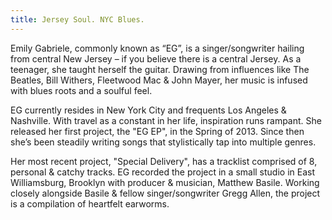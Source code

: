 ```yaml
---
title: Jersey Soul. NYC Blues.
---
```

Emily Gabriele, commonly known as “EG”, is a singer/songwriter hailing
from central New Jersey – if you believe there is a central Jersey. As
a teenager, she taught herself the guitar. Drawing from influences
like The Beatles, Bill Withers, Fleetwood Mac & John Mayer, her music
is infused with blues roots and a soulful feel.



EG currently resides in New York City and frequents Los Angeles &
Nashville. With travel as a constant in her life, inspiration runs
rampant. She released her first project, the "EG EP", in the Spring of 2013. Since then she’s been steadily writing songs that stylistically tap into multiple genres.



Her most recent project, "Special Delivery", has a tracklist comprised
of 8, personal & catchy tracks. EG recorded the project in a small
studio in East Williamsburg, Brooklyn with producer & musician,
Matthew Basile. Working closely alongside Basile & fellow
singer/songwriter Gregg Allen, the project is a compilation of
heartfelt earworms.
